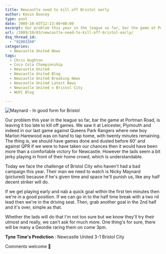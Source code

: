 ```yaml
---
title: Newcastle need to kill off Bristol early
author: Kevin Doocey
type: post
date: 2009-10-03T12:13:06+00:00
excerpt: Our problem this year in the league so far, bar the game at Portman Road, is leaving it too..
url: /2009/10/03/newcastle-need-to-kill-off-bristol-early/
dsq_thread_id:
  - "92803260"
categories:
  - Newcastle United News
tags:
  - Chris Hughton
  - Coca Cola Championship
  - Newcastle United
  - Newcastle United Blog
  - Newcastle United Breaking News
  - Newcastle United Latest News
  - Newcastle United v Bristol City
  - NUFC Blog

---
```

![Maynard - In good form for Bristol](http://i34.tinypic.com/i4048k.jpg)

Our problem this year in the league so far, bar the game at Portman Road, is leaving it too late to kill off games. We saw it at Leicester, Plymouth and indeed in our last game against Queens Park Rangers where new boy Marlon Harewood was on hand to tap home, with twenty minutes remaining. The thing is, we should have games done and dusted before 60' and against  QPR if we were to have taken our chances then it would have been more than a comfortable victory for Newcastle. However the lads seem a bit jerky playing in front of their home crowd, which is understandable.

Today we face the challenge of Bristol City who haven't had a bad campaign this year. Their man we need to watch is Nicky Maynard (pictured) because if he's given time and space he'll punish us, like any half decent striker will do.

If we get playing early and nab a quick goal within the first ten minutes then we're in a good position. If we can go in to the half time break with a two nil lead then we're in the driving seat. Then, grab another goal in the 2nd half and it's over, simple as that.

Whether the lads will do that I'm not too sure but we know they'll try their utmost and really, we can't ask for much more. One thing's for sure, there will be many a Geordie raring them on come 3pm.

**Tyne Time's Prediction** : Newcastle United 3-1 Bristol City

Comments welcome 🙂
